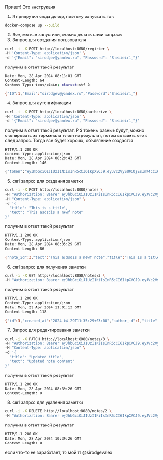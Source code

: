 Привет!
Это инструкция

1. Я прикрутил сюда докер, поэтому запускать так

```bash
docker-compose up --build
```

2. Все, мы все запустили, можно делать сами запросы
3. Запрос для создания пользователя

```bash
curl -i -X POST http://localhost:8080/register \
-H 'Content-Type: application/json' \
-d '{"Email": "sirodgev@yandex.ru", "Password": "Sneiieir1_"}'
```

получим в ответ такой результат

```bash
Date: Mon, 28 Apr 2024 08:13:01 GMT
Content-Length: 64
Content-Type: text/plain; charset=utf-8

{"ID":1,"Email":"sirodgev@yandex.ru","Password":"Sneiieir1_"}
```

4. Запрос для аутентификации

```bash
curl -i -X POST http://localhost:8080/authorize \
-H 'Content-Type: application/json' \
-d '{"Email": "sirodgev@yandex.ru", "Password": "Sneiieir1_"}'
```

получим в ответ такой результат. P S токены разные будут, можно скопировать из терминала токен из результат, потом вставить его в след запрос. Тогда все будет хорошо, объявление создастся

```bash
HTTP/1.1 200 OK
Content-Type: application/json
Date: Mon, 28 Apr 2024 08:29:43 GMT
Content-Length: 146

{"token":"eyJhbGciOiJIUzI1NiIsInR5cCI6IkpXVCJ9.eyJVc2VySUQiOjEsImV4cCI6MTcxNDM3OTY4Mywic3ViIjoiMSJ9.6ZawYuH5jBYtM6nGMEgh2REVr8cCKLSyPJAx5DuXRZo"}
```

5. curl запрос для создания заметки

```bash
curl -i -X POST http://localhost:8080/notes \
-H "Authorization: Bearer eyJhbGciOiJIUzI1NiIsInR5cCI6IkpXVCJ9.eyJVc2VySUQiOjEsImV4cCI6MTcxNDM3OTY4Mywic3ViIjoiMSJ9.6ZawYuH5jBYtM6nGMEgh2REVr8cCKLSyPJAx5DuXRZo" \
-H "Content-Type: application/json" \
-d '{
  "title": "This is a title",
  "text": "This asdsdis a newf note"
}'
```

получим в ответ такой результат

```bash
HTTP/1.1 200 OK
Content-Type: application/json
Date: Mon, 28 Apr 2024 08:35:29 GMT
Content-Length: 86

{"note_id":3,"text":"This asdsdis a newf note","title":"This is a title","user_id":1}
```

6. curl запрос для получения заметки

```bash
curl -i -X GET http://localhost:8080/notes/3 \
-H "Authorization: Bearer eyJhbGciOiJIUzI1NiIsInR5cCI6IkpXVCJ9.eyJVc2VySUQiOjEsImV4cCI6MTcxNDQ3MjM2Nywic3ViIjoiMSJ9.litAzj2OprQnlYIxYboTMPkLKfSI84Pipwaw-wXzL6o"
```

получим в ответ такой результат

```bash
HTTP/1.1 200 OK
Content-Type: application/json
Date: Mon, 29 Apr 2024 11:01:13 GMT
Content-Length: 118

{"id":3,"created_at":"2024-04-29T11:35:29+03:00","author_id":1,"title":"Updated title","text":"Updated note content"}
```

7. Запрос для редактирования заметки

```bash
curl -i -X PATCH http://localhost:8080/notes/3 \
-H "Authorization: Bearer eyJhbGciOiJIUzI1NiIsInR5cCI6IkpXVCJ9.eyJVc2VySUQiOjEsImV4cCI6MTcxNDM3OTY4Mywic3ViIjoiMSJ9.6ZawYuH5jBYtM6nGMEgh2REVr8cCKLSyPJAx5DuXRZo" \
-H "Content-Type: application/json" \
-d '{
  "title": "Updated title",
  "text": "Updated note content"
}'
```

получим в ответ такой результат

```bash
HTTP/1.1 200 OK
Date: Mon, 28 Apr 2024 08:39:26 GMT
Content-Length: 0
```

8. curl запрос для удаления заметки

```bash
curl -i -X DELETE http://localhost:8080/notes/2 \
-H "Authorization: Bearer eyJhbGciOiJIUzI1NiIsInR5cCI6IkpXVCJ9.eyJVc2VySUQiOjEsImV4cCI6MTcxNDQ3MjM2Nywic3ViIjoiMSJ9.litAzj2OprQnlYIxYboTMPkLKfSI84Pipwaw-wXzL6o"
```

получим в ответ такой результат

```bash
HTTP/1.1 200 OK
Date: Mon, 28 Apr 2024 10:39:26 GMT
Content-Length: 0
```

если что-то не заработает, то мой тг @sirodgevalex
